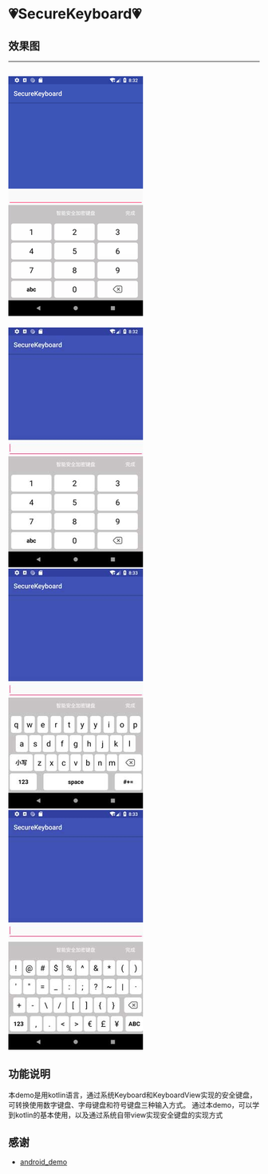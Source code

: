 :heartpulse:SecureKeyboard:heartpulse:
============

## 效果图
-----
![capture](https://github.com/zongkaili/SecureKeyboard/blob/master/capture/capture.gif?raw=true)
-----
![capture1](https://github.com/zongkaili/SecureKeyboard/blob/master/capture/capture1.jpg?raw=true)
![capture2](https://github.com/zongkaili/SecureKeyboard/blob/master/capture/capture2.jpg?raw=true)
![capture3](https://github.com/zongkaili/SecureKeyboard/blob/master/capture/capture3.jpg?raw=true)

## 功能说明
 本demo是用kotlin语言，通过系统Keyboard和KeyboardView实现的安全键盘，可转换使用数字键盘、字母键盘和符号键盘三种输入方式。
 通过本demo，可以学到kotlin的基本使用，以及通过系统自带view实现安全键盘的实现方式

## 感谢

 - [android_demo](https://github.com/r17171709/android_demo)
